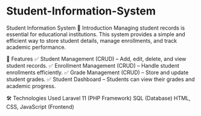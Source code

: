 # Student-Information-System

Student Information System
📌 Introduction
Managing student records is essential for educational institutions. This system provides a simple and efficient way to store student details, manage enrollments, and track academic performance.

🚀 Features
✅ Student Management (CRUD) – Add, edit, delete, and view student records.
✅ Enrollment Management (CRUD) – Handle student enrollments efficiently.
✅ Grade Management (CRUD) – Store and update student grades.
✅ Student Dashboard – Students can view their grades and academic progress.

🛠 Technologies Used
Laravel 11 (PHP Framework)
SQL (Database)
HTML, CSS, JavaScript (Frontend)
